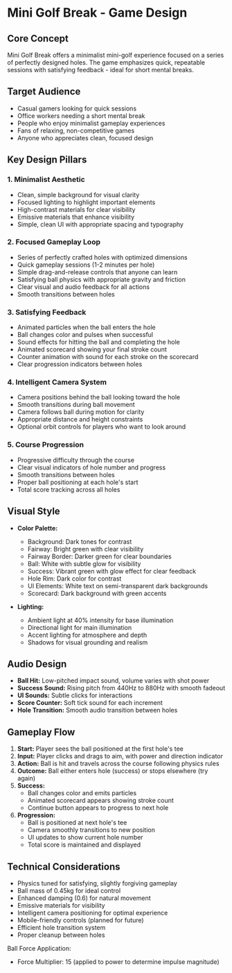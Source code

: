 # Mini Golf Break - Game Design

## Core Concept
Mini Golf Break offers a minimalist mini-golf experience focused on a series of perfectly designed holes. The game emphasizes quick, repeatable sessions with satisfying feedback - ideal for short mental breaks.

## Target Audience
- Casual gamers looking for quick sessions
- Office workers needing a short mental break
- People who enjoy minimalist gameplay experiences
- Fans of relaxing, non-competitive games
- Anyone who appreciates clean, focused design

## Key Design Pillars

### 1. Minimalist Aesthetic
- Clean, simple background for visual clarity
- Focused lighting to highlight important elements
- High-contrast materials for clear visibility
- Emissive materials that enhance visibility
- Simple, clean UI with appropriate spacing and typography

### 2. Focused Gameplay Loop
- Series of perfectly crafted holes with optimized dimensions
- Quick gameplay sessions (1-2 minutes per hole)
- Simple drag-and-release controls that anyone can learn
- Satisfying ball physics with appropriate gravity and friction
- Clear visual and audio feedback for all actions
- Smooth transitions between holes

### 3. Satisfying Feedback
- Animated particles when the ball enters the hole
- Ball changes color and pulses when successful
- Sound effects for hitting the ball and completing the hole
- Animated scorecard showing your final stroke count
- Counter animation with sound for each stroke on the scorecard
- Clear progression indicators between holes

### 4. Intelligent Camera System
- Camera positions behind the ball looking toward the hole
- Smooth transitions during ball movement
- Camera follows ball during motion for clarity
- Appropriate distance and height constraints
- Optional orbit controls for players who want to look around

### 5. Course Progression
- Progressive difficulty through the course
- Clear visual indicators of hole number and progress
- Smooth transitions between holes
- Proper ball positioning at each hole's start
- Total score tracking across all holes

## Visual Style
- **Color Palette:**
  - Background: Dark tones for contrast
  - Fairway: Bright green with clear visibility
  - Fairway Border: Darker green for clear boundaries
  - Ball: White with subtle glow for visibility
  - Success: Vibrant green with glow effect for clear feedback
  - Hole Rim: Dark color for contrast
  - UI Elements: White text on semi-transparent dark backgrounds
  - Scorecard: Dark background with green accents

- **Lighting:**
  - Ambient light at 40% intensity for base illumination
  - Directional light for main illumination
  - Accent lighting for atmosphere and depth
  - Shadows for visual grounding and realism

## Audio Design
- **Ball Hit:** Low-pitched impact sound, volume varies with shot power
- **Success Sound:** Rising pitch from 440Hz to 880Hz with smooth fadeout
- **UI Sounds:** Subtle clicks for interactions
- **Score Counter:** Soft tick sound for each increment
- **Hole Transition:** Smooth audio transition between holes

## Gameplay Flow
1. **Start:** Player sees the ball positioned at the first hole's tee
2. **Input:** Player clicks and drags to aim, with power and direction indicator
3. **Action:** Ball is hit and travels across the course following physics rules
4. **Outcome:** Ball either enters hole (success) or stops elsewhere (try again)
5. **Success:** 
   - Ball changes color and emits particles
   - Animated scorecard appears showing stroke count
   - Continue button appears to progress to next hole
6. **Progression:** 
   - Ball is positioned at next hole's tee
   - Camera smoothly transitions to new position
   - UI updates to show current hole number
   - Total score is maintained and displayed

## Technical Considerations
- Physics tuned for satisfying, slightly forgiving gameplay
- Ball mass of 0.45kg for ideal control
- Enhanced damping (0.6) for natural movement
- Emissive materials for visibility
- Intelligent camera positioning for optimal experience
- Mobile-friendly controls (planned for future)
- Efficient hole transition system
- Proper cleanup between holes

Ball Force Application:
- Force Multiplier: 15 (applied to power to determine impulse magnitude)
